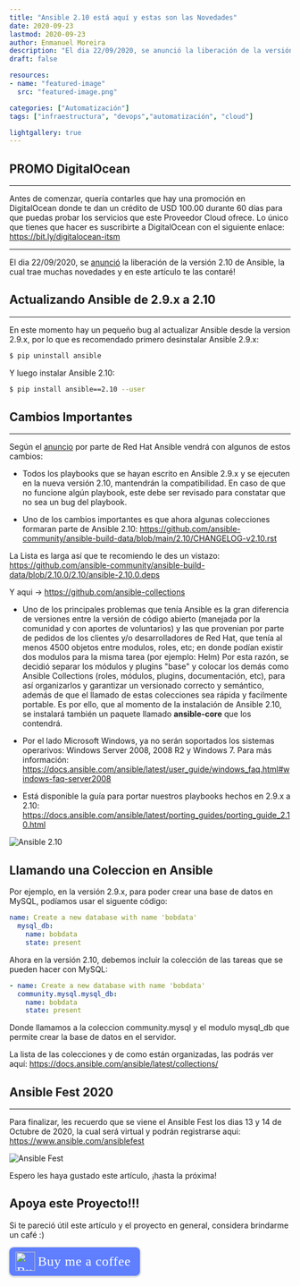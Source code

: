 ```yaml
---
title: "Ansible 2.10 está aquí y estas son las Novedades"
date: 2020-09-23
lastmod: 2020-09-23
author: Enmanuel Moreira
description: "El dia 22/09/2020, se anunció la liberación de la versión 2.10 de Ansible, la cual trae muchas novedades y en este artículo te las contaré!"
draft: false

resources:
- name: "featured-image"
  src: "featured-image.png"

categories: ["Automatización"]
tags: ["infraestructura", "devops","automatización", "cloud"]

lightgallery: true
---
```


<!--more-->

## PROMO DigitalOcean

***

Antes de comenzar, quería contarles que hay una promoción en DigitalOcean donde te dan un crédito de USD 100.00 durante 60 días para que puedas probar los servicios que este Proveedor Cloud ofrece. Lo único que tienes que hacer es suscribirte a DigitalOcean con el siguiente enlace: <https://bit.ly/digitalocean-itsm>

***

El dia 22/09/2020, se [anunció](https://groups.google.com/g/ansible-project/c/yFnMgbjqYnU) la liberación de la versión 2.10 de Ansible, la cual trae muchas novedades y en este artículo te las contaré!

## Actualizando Ansible de 2.9.x a 2.10

***

En este momento hay un pequeño bug al actualizar Ansible desde la version 2.9.x, por lo que es recomendado primero desinstalar Ansible 2.9.x:  

```bash
$ pip uninstall ansible
```

Y luego instalar Ansible 2.10:  

```bash
$ pip install ansible==2.10 --user
```

## Cambios Importantes

***

Según el [anuncio](https://people.redhat.com/mlessard/ansiblemtl/presentations/avril2020/WhatsnewwithAnsible2.10.pdf) por parte de Red Hat  Ansible vendrá con algunos de estos cambios:  

- Todos los playbooks que se hayan escrito en Ansible 2.9.x y se ejecuten en la nueva versión 2.10, mantendrán la compatibilidad. En caso de que no funcione algún playbook, este debe ser revisado para constatar que no sea un bug del playbook.  

- Uno de los cambios importantes es que ahora algunas colecciones formaran parte de Ansible 2.10: <https://github.com/ansible-community/ansible-build-data/blob/main/2.10/CHANGELOG-v2.10.rst>  

La Lista es larga así que te recomiendo le des un vistazo: <https://github.com/ansible-community/ansible-build-data/blob/2.10.0/2.10/ansible-2.10.0.deps>  

Y aqui -> <https://github.com/ansible-collections>  

- Uno de los principales problemas que tenía Ansible es la gran diferencia de versiones entre la versión de código abierto (manejada por la comunidad y con aportes de voluntarios) y las que provenian por parte de pedidos de los clientes y/o desarrolladores de Red Hat, que tenía al menos 4500 objetos entre modulos, roles, etc; en donde podían existir dos modulos para la misma tarea (por ejemplo: Helm) Por esta razón, se decidió separar los módulos y plugins "base" y colocar los demás como Ansible Collections (roles, módulos, plugins, documentación, etc), para así organizarlos y garantizar un versionado correcto y semántico, además de que el llamado de estas colecciones sea rápida y facilmente portable. Es por ello, que al momento de la instalación de Ansible 2.10, se instalará también un paquete llamado **ansible-core** que los contendrá.  

- Por el lado Microsoft Windows, ya no serán soportados los sistemas operarivos: Windows Server 2008, 2008 R2 y Windows 7. Para más información: <https://docs.ansible.com/ansible/latest/user_guide/windows_faq.html#windows-faq-server2008>

- Está disponible la guía para portar nuestros playbooks hechos en 2.9.x a 2.10: <https://docs.ansible.com/ansible/latest/porting_guides/porting_guide_2.10.html>

![Ansible 2.10](/images/ansible-2-10/ansible-2.10.png "Cambios en Ansible 2.10")  

## Llamando una Coleccion en Ansible

Por ejemplo, en la versión 2.9.x, para poder crear una base de datos en MySQL, podíamos usar el siguente código:  

```yml
name: Create a new database with name 'bobdata'
  mysql_db:
    name: bobdata
    state: present
```

Ahora en la versión 2.10, debemos incluir la colección de las tareas que se pueden hacer con MySQL:  

```yml
- name: Create a new database with name 'bobdata'
  community.mysql.mysql_db:
    name: bobdata
    state: present
```

Donde llamamos a la coleccion community.mysql y el modulo mysql_db que permite crear la base de datos en el servidor.  

La lista de las colecciones y de como están organizadas, las podrás ver aquí: <https://docs.ansible.com/ansible/latest/collections/>  

## Ansible Fest 2020

***

Para finalizar, les recuerdo que se viene el Ansible Fest los dias 13 y 14 de Octubre de 2020, la cual será virtual y podrán registrarse aqui: <https://www.ansible.com/ansiblefest>

![Ansible Fest](/images/ansible-2-10/ansible-fest2020.png "Ansible Fest 2020")  

Espero les haya gustado este artículo, ¡hasta la próxima!

## Apoya este Proyecto!!!

Si te pareció útil este artículo y el proyecto en general, considera brindarme un café :)

<style>.bmc-button img{height: 34px !important;width: 35px !important;margin-bottom: 1px !important;box-shadow: none !important;border: none !important;vertical-align: middle !important;}.bmc-button{padding: 7px 15px 7px 10px !important;line-height: 35px !important;height:51px !important;text-decoration: none !important;display:inline-flex !important;color:#ffffff !important;background-color:#5F7FFF !important;border-radius: 8px !important;border: 1px solid transparent !important;font-size: 24px !important;letter-spacing: 0.6px !important;box-shadow: 0px 1px 2px rgba(190, 190, 190, 0.5) !important;-webkit-box-shadow: 0px 1px 2px 2px rgba(190, 190, 190, 0.5) !important;margin: 0 auto !important;font-family:'Cookie', cursive !important;-webkit-box-sizing: border-box !important;box-sizing: border-box !important;}.bmc-button:hover, .bmc-button:active, .bmc-button:focus {-webkit-box-shadow: 0px 1px 2px 2px rgba(190, 190, 190, 0.5) !important;text-decoration: none !important;box-shadow: 0px 1px 2px 2px rgba(190, 190, 190, 0.5) !important;opacity: 0.85 !important;color:#ffffff !important;}</style><link href="https://fonts.googleapis.com/css?family=Cookie" rel="stylesheet"><a class="bmc-button" target="_blank" href="https://www.buymeacoffee.com/enmanuelmoreira"><img src="https://cdn.buymeacoffee.com/buttons/bmc-new-btn-logo.svg" alt="Buy me a coffee"><span style="margin-left:5px;font-size:24px !important;">Buy me a coffee</span></a>
